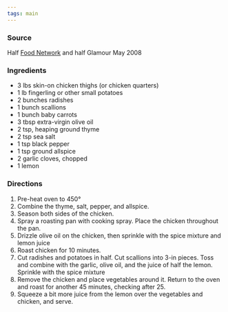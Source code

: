 ```yaml
---
tags: main
---
```


### Source
Half [Food Network](http://www.foodnetwork.com/recipes/food-network-kitchens/roast-chicken-with-spring-vegetables-recipe.html) and half Glamour May 2008

### Ingredients
* 3 lbs skin-on chicken thighs (or chicken quarters)
* 1 lb fingerling or other small potatoes
* 2 bunches radishes
* 1 bunch scallions
* 1 bunch baby carrots
* 3 tbsp extra-virgin olive oil
* 2 tsp, heaping ground thyme
* 2 tsp sea salt
* 1 tsp black pepper
* 1 tsp ground allspice
* 2 garlic cloves, chopped
* 1 lemon

### Directions
1. Pre-heat oven to 450°
2. Combine the thyme, salt, pepper, and allspice.
4. Season both sides of the chicken.
0. Spray a roasting pan with cooking spray. Place the chicken throughout the pan.
0. Drizzle olive oil on the chicken, then sprinkle with the spice mixture and lemon juice
5. Roast chicken for 10 minutes.
3. Cut radishes and potatoes in half. Cut scallions into 3-in pieces. Toss and combine with the garlic, olive oil,  and the juice of half the lemon. Sprinkle with the spice mixture
6. Remove the chicken and place vegetables around it. Return to the oven and roast for another 45 minutes, checking after 25.
7. Squeeze a bit more juice from the lemon over the vegetables and chicken, and serve.